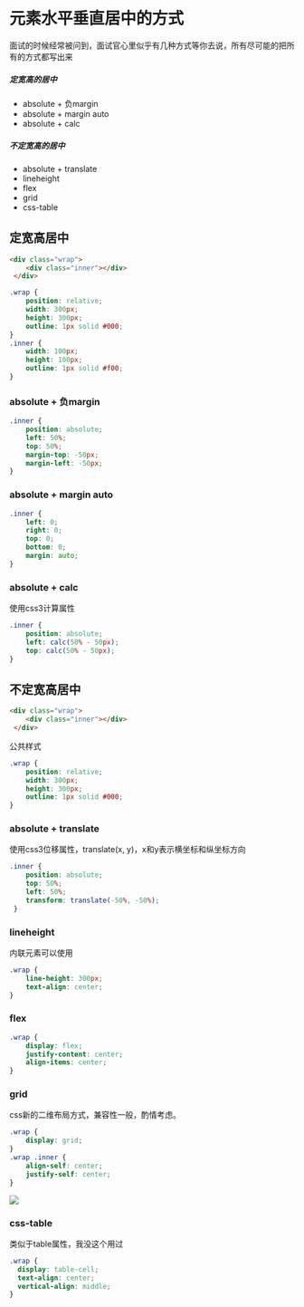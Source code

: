 # 元素水平垂直居中的方式

面试的时候经常被问到，面试官心里似乎有几种方式等你去说，所有尽可能的把所有的方式都写出来

##### 定宽高的居中

- absolute + 负margin
- absolute + margin auto
- absolute + calc

##### 不定宽高的居中

- absolute + translate
- lineheight
- flex
- grid
- css-table

## 定宽高居中

```html
<div class="wrap">
    <div class="inner"></div>
 </div>
```

```css
.wrap {
    position: relative;
    width: 300px;
    height: 300px;
    outline: 1px solid #000;
}
.inner {
	width: 100px;
	height: 100px;
	outline: 1px solid #f00;
}
```



### absolute + 负margin

```css
.inner {
    position: absolute;
    left: 50%;
    top: 50%;
    margin-top: -50px;
    margin-left: -50px;
}
```



### absolute + margin auto

```css
.inner {
    left: 0;
    right: 0;
    top: 0;
    bottom: 0;
    margin: auto;
}
```

### absolute + calc

使用css3计算属性

```css
.inner {
    position: absolute;
    left: calc(50% - 50px);
    top: calc(50% - 50px);
}
```

## 不定宽高居中

```html
<div class="wrap">
    <div class="inner"></div>
 </div>
```

公共样式

```css
.wrap {
    position: relative;
    width: 300px;
    height: 300px;
    outline: 1px solid #000;
}
```

### absolute + translate

使用css3位移属性，translate(x, y)，x和y表示横坐标和纵坐标方向

```css
.inner {
    position: absolute;
    top: 50%;
    left: 50%;
    transform: translate(-50%, -50%);
 }
```

### lineheight 

内联元素可以使用

```css
.wrap {
    line-height: 300px;
    text-align: center;
}
```

### flex

```css
.wrap {
    display: flex;
    justify-content: center;
    align-items: center;
}
```

### grid

css新的二维布局方式，兼容性一般，酌情考虑。

```css
.wrap {
    display: grid;
}
.wrap .inner {
    align-self: center;
    justify-self: center;
}
```

![](D:\MD\blog\pic\Snipaste_2020-04-19_17-18-45.png)

### css-table

类似于table属性，我没这个用过

```css
.wrap {
  display: table-cell;
  text-align: center;
  vertical-align: middle;
}
```

